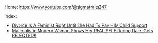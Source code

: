 Home: https://www.youtube.com/@sigmatraits247

index:
- [Divorce Is A Feminist Right Until She Had To Pay HIM Child Support](https://youtu.be/-jfi0cYxV3U)
- [Materialistic Modern Woman Shows Her REAL SELF During Date, Gets REJECTED!!](https://youtu.be/xnaP49DlEWE)
